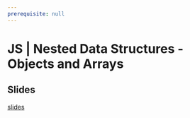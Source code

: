 ```yaml
---
prerequisite: null
---
```


# JS | Nested Data Structures - Objects and Arrays

## Slides

[slides](https://drive.google.com)
